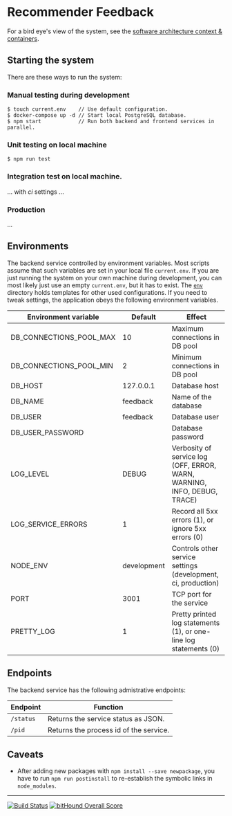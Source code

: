 # Recommender Feedback

For a bird eye's view of the system, see the [software architecture context & containers](doc/architecturet.pdf).

## Starting the system

There are these ways to run the system:

### Manual testing during development

    $ touch current.env    // Use default configuration.
    $ docker-compose up -d // Start local PostgreSQL database.
    $ npm start            // Run both backend and frontend services in parallel.

### Unit testing on local machine

    $ npm run test

### Integration test on local machine.

...  with *ci* settings ...

### Production

...

## Environments

The backend service controlled by environment variables.  Most scripts assume that such variables are set in your local file `current.env`.  If you are just running the system on your own machine during development, you can most likely just use an empty `current.env`, but it has to exist.  The [`env`](env/) directory holds templates for other used configurations.  If you need to tweak settings, the application obeys the following environment variables.

| Environment variable    | Default     | Effect                           |
| ----------------------- | ----------- | -------------------------------- |
| DB_CONNECTIONS_POOL_MAX | 10          | Maximum connections in DB pool   |
| DB_CONNECTIONS_POOL_MIN | 2           | Minimum connections in DB pool   |
| DB_HOST                 | 127.0.0.1   | Database host                    |
| DB_NAME                 | feedback    | Name of the database             |
| DB_USER                 | feedback    | Database user                    |
| DB_USER_PASSWORD        |             | Database password                |
| LOG_LEVEL               | DEBUG       | Verbosity of service log (OFF, ERROR, WARN, WARNING, INFO, DEBUG, TRACE) |
| LOG_SERVICE_ERRORS      | 1           | Record all 5xx errors (1), or ignore 5xx errors (0) |
| NODE_ENV                | development | Controls other service settings (development, ci, production) |
| PORT                    | 3001        | TCP port for the service         |
| PRETTY_LOG              | 1           | Pretty printed log statements (1), or one-line log statements (0) |


## Endpoints

The backend service has the following admistrative endpoints:

| Endpoint  | Function |
| --------- | -------- |
| `/status` | Returns the service status as JSON. |
| `/pid`    | Returns the process id of the service.   |

## Caveats

- After adding new packages with `npm install --save newpackage`, you have to run `npm run postinstall` to re-establish the symbolic links in `node_modules`.

----

[![Build Status](https://travis-ci.org/DBCDK/recommender-feedback.svg?branch=master)](https://travis-ci.org/DBCDK/recommender-feedback)
[![bitHound Overall Score](https://www.bithound.io/github/DBCDK/recommender-feedback/badges/score.svg)](https://www.bithound.io/github/DBCDK/recommender-feedback)
